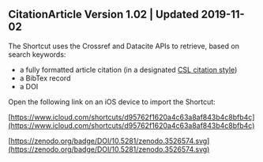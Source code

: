 ## CitationArticle Version 1.02 | Updated 2019-11-02

The Shortcut uses the Crossref and Datacite APIs to retrieve, based on search keywords:

* a fully formatted article citation (in a designated [CSL citation style](https://github.com/citation-style-language/styles))
* a BibTex record 
* a DOI

Open the following link on an iOS device to import the Shortcut:

[https://www.icloud.com/shortcuts/d95762f1620a4c63a8af843b4c8bfb4c](https://www.icloud.com/shortcuts/d95762f1620a4c63a8af843b4c8bfb4c)

[https://zenodo.org/badge/DOI/10.5281/zenodo.3526574.svg](https://zenodo.org/badge/DOI/10.5281/zenodo.3526574.svg)
